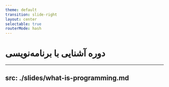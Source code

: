 ```yaml
---
theme: default
transition: slide-right
layout: center
selectable: true
routerMode: hash
---
```


# دوره آشنایی با برنامه‌نویسی

---
src: ./slides/what-is-programming.md
---

